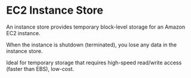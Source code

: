 # EC2 Instance Store

An instance store provides temporary block-level storage for an Amazon EC2 instance.

When the instance is shutdown (terminated), you lose any data in the instance store.

Ideal for temporary storage that requires high-speed read/write access (faster than EBS), low-cost.

